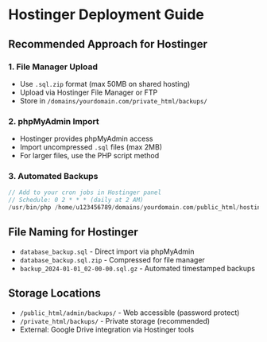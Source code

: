 # Hostinger Deployment Guide

## Recommended Approach for Hostinger

### 1. File Manager Upload
- Use `.sql.zip` format (max 50MB on shared hosting)
- Upload via Hostinger File Manager or FTP
- Store in `/domains/yourdomain.com/private_html/backups/`

### 2. phpMyAdmin Import
- Hostinger provides phpMyAdmin access
- Import uncompressed `.sql` files (max 2MB)
- For larger files, use the PHP script method

### 3. Automated Backups
```php
// Add to your cron jobs in Hostinger panel
// Schedule: 0 2 * * * (daily at 2 AM)
/usr/bin/php /home/u123456789/domains/yourdomain.com/public_html/hostinger_backup.php
```

## File Naming for Hostinger
- `database_backup.sql` - Direct import via phpMyAdmin  
- `database_backup.sql.zip` - Compressed for file manager
- `backup_2024-01-01_02-00-00.sql.gz` - Automated timestamped backups

## Storage Locations
- `/public_html/admin/backups/` - Web accessible (password protect)
- `/private_html/backups/` - Private storage (recommended)
- External: Google Drive integration via Hostinger tools
